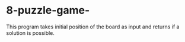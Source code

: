 # 8-puzzle-game-
This program takes initial position of the board as input and returns if a solution is possible.
